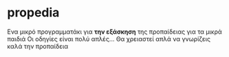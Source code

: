 # propedia
Ενα μικρό προγραμματάκι για **την εξάσκηση** της προπαίδειας για τα μικρά παιδιά
Οι οδηγίες είναι πολύ απλές...
Θα χρειαστεί απλά να γνωρίζεις καλά την προπαίδεια
